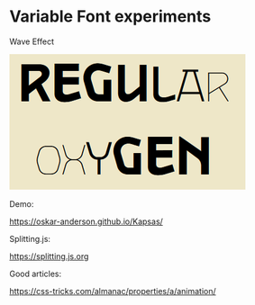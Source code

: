 # Variable Font experiments

Wave Effect

![Wave](./_doc/pic/demo_pic_wave.png)

Demo:

https://oskar-anderson.github.io/Kapsas/

Splitting.js:

https://splitting.js.org

Good articles:

https://css-tricks.com/almanac/properties/a/animation/